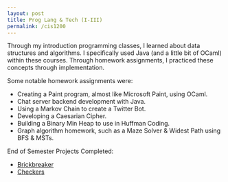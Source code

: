 ```yaml
---
layout: post
title: Prog Lang & Tech (I-III)
permalink: /cis1200
---
```


Through my introduction programming classes, I learned about data structures and algorithms. I specifically used Java (and a little bit of OCaml) within these courses. 
Through homework assignments, I practiced these concepts through implementation.

Some notable homework assignments were:
- Creating a Paint program, almost like Microsoft Paint, using OCaml.
- Chat server backend development with Java.
- Using a Markov Chain to create a Twitter Bot.
- Developing a Caesarian Cipher.
- Building a Binary Min Heap to use in Huffman Coding.
- Graph algorithm homework, such as a Maze Solver & Widest Path using BFS & MSTs.

End of Semester Projects Completed:
- [Brickbreaker](https://github.com/ivy-phngyn/brickbreaker)
- [Checkers](https://github.com/ivy-phngyn/checkers)
